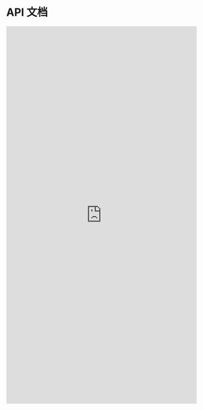 
# API 文档

<iframe 
    src="https://code2docs.ai/wiki/binary/weixin-java-miniapp-demo/api-viewer.html" 
    width="100%" 
    height="1000px" 
    style="border: none; overflow: hidden;"
    title="API 文档"
></iframe>